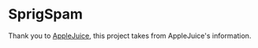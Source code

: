 # SprigSpam
Thank you to [AppleJuice](https://github.com/ECTO-1A/AppleJuice), this project takes from AppleJuice's information.
